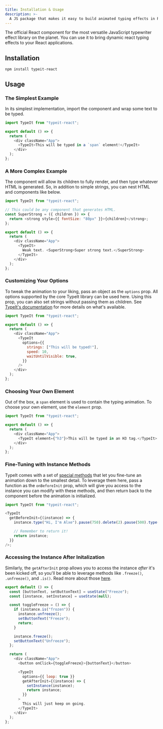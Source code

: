 ```yaml
---
title: Installation & Usage
description: >-
  A JS package that makes it easy to build animated typing effects in React.
---
```


The official React component for the most versatile JavaScript typewriter effect library on the planet. You can use it to bring dynamic react typing effects to your React applications.

## Installation

`npm install typeit-react`

## Usage

### The Simplest Example

In its simplest implementation, import the component and wrap some text to be typed.

```javascript
import TypeIt from "typeit-react";

export default () => {
  return (
    <div className="App">
      <TypeIt>This will be typed in a `span` element!</TypeIt>
    </div>
  );
};
```

### A More Complex Example

The component will allow its children to fully render, and then type whatever HTML is generated. So, in addition to simple strings, you can nest HTML and components like below.

```javascript
import TypeIt from "typeit-react";

// This could be any component that generates HTML.
const SuperStrong = ({ children }) => {
  return <strong style={{ fontSize: "80px" }}>{children}</strong>;
};

export default () => {
  return (
    <div className="App">
      <TypeIt>
        Weak text. <SuperStrong>Super strong text.</SuperStrong>
      </TypeIt>
    </div>
  );
};
```

### Customizing Your Options

To tweak the animation to your liking, pass an object as the `options` prop. All options supported by the core TypeIt library can be used here. Using this prop, you can also set strings without passing them as children. See [TypeIt's documentation](https://typeitjs.com/docs#options) for more details on what's available.

```javascript
import TypeIt from "typeit-react";

export default () => {
  return (
    <div className="App">
      <TypeIt
        options={{
          strings: ["This will be typed!"],
          speed: 10,
          waitUntilVisible: true,
        }}
      />
    </div>
  );
};
```

### Choosing Your Own Element

Out of the box, a `span` element is used to contain the typing animation. To choose your own element, use the `element` prop.

```javascript
import TypeIt from "typeit-react";

export default () => {
  return (
    <div className="App">
      <TypeIt element={"h3"}>This will be typed in an H3 tag.</TypeIt>
    </div>
  );
};
```

### Fine-Tuning with Instance Methods

TypeIt comes with a set of [special methods](https://typeitjs.com/docs#instance-methods) that let you fine-tune an animation down to the smallest detail. To leverage them here, pass a function as the `onBeforeInit` prop, which will give you access to the instance you can modify with these methods, and then return back to the component before the animation is initialized.

```javascript
import TypeIt from "typeit-react";

<TypeIt
  getBeforeInit={(instance) => {
    instance.type("Hi, I'm Alxe").pause(750).delete(2).pause(500).type("ex!");

    // Remember to return it!
    return instance;
  }}
/>;
```

### Accessing the Instance After Initalization

Similarly, the `getAfterInit` prop allows you to access the instance _after_ it's been kicked off, so you'll be able to leverage methods like `.freeze()`, `.unfreeze()`, and `.is()`. Read more about those [here](https://typeitjs.com/docs#non-chainable-instance-methods).

```javascript
export default () => {
  const [buttonText, setButtonText] = useState("Freeze");
  const [instance, setInstance] = useState(null);

  const toggleFreeze = () => {
    if (instance.is("frozen")) {
      instance.unfreeze();
      setButtonText("Freeze");
      return;
    }

    instance.freeze();
    setButtonText("Unfreeze");
  };

  return (
    <div className="App">
      <button onClick={toggleFreeze}>{buttonText}</button>

      <TypeIt
        options={{ loop: true }}
        getAfterInit={(instance) => {
          setInstance(instance);
          return instance;
        }}
      >
        This will just keep on going.
      </TypeIt>
    </div>
  );
};
```
